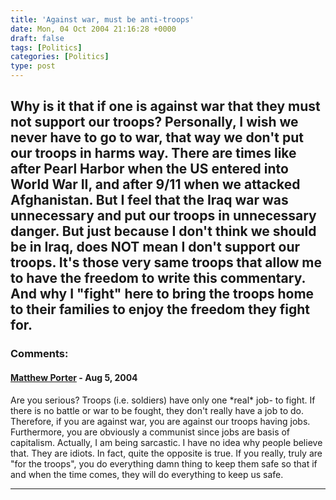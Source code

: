 ```yaml
---
title: 'Against war, must be anti-troops'
date: Mon, 04 Oct 2004 21:16:28 +0000
draft: false
tags: [Politics]
categories: [Politics]
type: post
---
```


Why is it that if one is against war that they must not support our troops? Personally, I wish we never have to go to war, that way we don't put our troops in harms way. There are times like after Pearl Harbor when the US entered into World War II, and after 9/11 when we attacked Afghanistan. But I feel that the Iraq war was unnecessary and put our troops in unnecessary danger. But just because I don't think we should be in Iraq, does NOT mean I don't support our troops. It's those very same troops that allow me to have the freedom to write this commentary. And why I "fight" here to bring the troops home to their families to enjoy the freedom they fight for.
---
### Comments:
#### [Matthew Porter](http://www.porterhome.com/blog/page/matthew "matthew@porterhome.com") - <time datetime="2004-08-13 01:37:22">Aug 5, 2004</time>

Are you serious? Troops (i.e. soldiers) have only one \*real\* job- to fight. If there is no battle or war to be fought, they don't really have a job to do. Therefore, if you are against war, you are against our troops having jobs. Furthermore, you are obviously a communist since jobs are basis of capitalism. Actually, I am being sarcastic. I have no idea why people believe that. They are idiots. In fact, quite the opposite is true. If you really, truly are "for the troops", you do everything damn thing to keep them safe so that if and when the time comes, they will do everything to keep us safe.
<hr />
